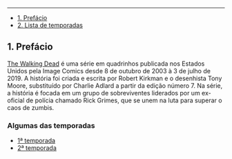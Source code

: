 ***
* [1. Prefácio](#1-prefácio)
* [2. Lista de temporadas](#2-lista-de-temporadas)

## 1. Prefácio

[The Walking Dead](https://thewalkingdead.com.br/) é uma série em quadrinhos publicada nos Estados Unidos pela Image Comics desde 8 de outubro de 2003 à 3 de julho de 2019. A história foi criada e escrita por Robert Kirkman e o desenhista Tony Moore, substituído por Charlie Adlard a partir da edição número 7. Na série, a história é focada em um grupo de sobreviventes liderados por um ex-oficial de polícia chamado Rick Grimes, que se unem na luta para superar o caos de zumbis.

### Algumas das temporadas

* [1ª temporada](http://www.adorocinema.com/series/serie-7330/temporada-16736/)
* [2ª temporada](https://www.adorocinema.com/series/serie-7330/temporada-18736/)
